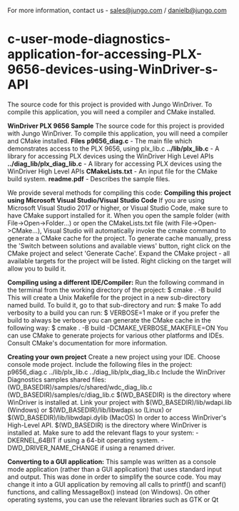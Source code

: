 For more information, contact us - sales@jungo.com / danielb@jungo.com

# c-user-mode-diagnostics-application-for-accessing-PLX-9656-devices-using-WinDriver-s-API
The source code for this project is provided with Jungo WinDriver. To compile this application, you will need a compiler and CMake installed.


**WinDriver PLX 9656 Sample**
The source code for this project is provided with Jungo WinDriver. To compile this application, you will need a compiler and CMake installed.
**Files**
**p9656_diag.c** - The main file which demonstrates access to the PLX 9656, using plx_lib.c
**../lib/plx_lib.c** - A library for accessing PLX devices using the WinDriver High Level APIs
**../diag_lib/plx_diag_lib.c** - A library for accessing PLX devices using the WinDriver High Level APIs
**CMakeLists.txt** - An input file for the CMake build system.
**readme.pdf** - Describes the sample files.

We provide several methods for compiling this code:
**Compiling this project using Microsoft Visual Studio/Visual Studio Code**
If you are using Microsoft Visual Studio 2017 or higher, or Visual Studio Code, make sure to have CMake support installed for it.
When you open the sample folder (with File->Open->Folder...) or open the CMakeLists.txt file (with File->Open->CMake...), Visual
Studio will automatically invoke the cmake command to generate a CMake cache for the project. To generate cache manually, press the
'Switch between solutions and available views' button, right click on the CMake project and select 'Generate Cache'.
Expand the CMake project - all available targets for the project will be listed.
Right clicking on the target will allow you to build it.

**Compiling using a different IDE/Compiler:**
Run the following command in the terminal from the working directory of the project:
$ cmake . -B build
This will create a Unix Makefile for the project in a new sub-directory named build. To build it, go to that sub-directory and run:
$ make
To add verbosity to a build you can run:
$ VERBOSE=1 make
or if you prefer the build to always be verbose you can generate the CMake cache in the following way:
$ cmake . -B build -DCMAKE_VERBOSE_MAKEFILE=ON
You can use CMake to generate projects for various other platforms and IDEs. Consult CMake's documentation for more information.

**Creating your own project**
Create a new project using your IDE.
Choose console mode project.
Include the following files in the project: p9656_diag.c
../lib/plx_lib.c
../diag_lib/plx_diag_lib.c
Include the WinDriver Diagnostics samples shared files: (WD_BASEDIR)/samples/c/shared/wdc_diag_lib.c
(WD_BASEDIR)/samples/c/diag_lib.c $(WD_BASEDIR) is the directory where WinDriver is installed at.
Link your project with $(WD_BASEDIR)/lib/wdapi<version>.lib (Windows) or $(WD_BASEDIR)/lib/libwdapi<version>.so
(Linux) or $(WD_BASEDIR)/lib/libwdapi<version>.dylib (MacOS) In order to access WinDriver's High-Level API.
$(WD_BASEDIR) is the directory where WinDriver is installed at.
Make sure to add the relevant flags to your system: -DKERNEL_64BIT if using a 64-bit operating system. -DWD_DRIVER_NAME_CHANGE if
using a renamed driver.

**Converting to a GUI application:**
This sample was written as a console mode application (rather than a GUI application) that uses standard input and output. This was done in order
to simplify the source code. You may change it into a GUI application by removing all calls to printf() and scanf() functions, and calling
MessageBox() instead (on Windows). On other operating systems, you can use the relevant libraries such as GTK or Qt
